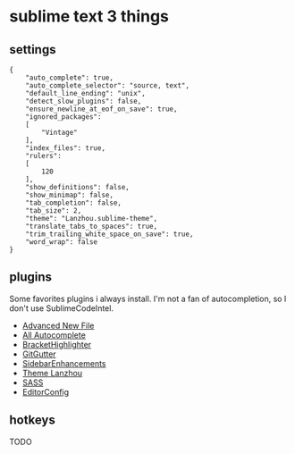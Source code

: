 # sublime text 3 things

## settings

```
{
	"auto_complete": true,
	"auto_complete_selector": "source, text",
	"default_line_ending": "unix",
	"detect_slow_plugins": false,
	"ensure_newline_at_eof_on_save": true,
	"ignored_packages":
	[
		"Vintage"
	],
	"index_files": true,
	"rulers":
	[
		120
	],
	"show_definitions": false,
	"show_minimap": false,
	"tab_completion": false,
	"tab_size": 2,
	"theme": "Lanzhou.sublime-theme",
	"translate_tabs_to_spaces": true,
	"trim_trailing_white_space_on_save": true,
	"word_wrap": false
}
```

## plugins

Some favorites plugins i always install. I'm not a fan of autocompletion, so I don't use SublimeCodeIntel.

* [Advanced New File](https://github.com/skuroda/Sublime-AdvancedNewFile)  
* [All Autocomplete](https://github.com/alienhard/SublimeAllAutocomplete)  
* [BracketHighlighter](https://github.com/facelessuser/BracketHighlighter)  
* [GitGutter](https://github.com/jisaacks/GitGutter)
* [SidebarEnhancements](https://github.com/titoBouzout/SideBarEnhancements)  
* [Theme Lanzhou](https://github.com/kliu/sublime-theme-lanzhou)  
* [SASS](https://github.com/nathos/sass-textmate-bundle)  
* [EditorConfig](https://github.com/sindresorhus/editorconfig-sublime)

## hotkeys

TODO